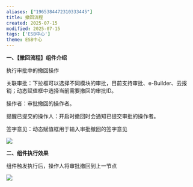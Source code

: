 ```yaml
---
aliases: ["1965384472310333445"]
title: 撤回流程
created: 2025-07-15
modified: 2025-07-15
tags: ['ESB中心']
theme: ESB中心
---
```


**一、【撤回流程】组件介绍**

执行审批中的撤回操作

关联审批：下拉框可以选择不同模块的审批，目前支持审批、e-Builder、云报销；动态赋值框中选择当前需要撤回的审批ID。

操作者：审批撤回的操作者。

提醒已提交的操作人：开启时撤回时会通知已提交审批的操作者。

签字意见：动态赋值框用于输入审批撤回的签字意见

![](500d559f0e61183ac1a714fd54d45cb3.jpg)

**二、组件执行效果**

组件触发执行后，操作人将审批撤回到上一节点

![](b5b2575f38bbd3ffa19c31870c6ea298.jpg)
